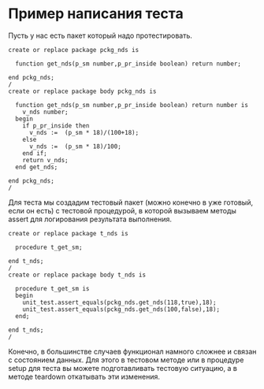 # Пример написания теста

Пусть у нас есть пакет который надо протестировать.

```plsql
create or replace package pckg_nds is

  function get_nds(p_sm number,p_pr_inside boolean) return number;

end pckg_nds;
/
create or replace package body pckg_nds is

  function get_nds(p_sm number,p_pr_inside boolean) return number is
    v_nds number;
  begin
    if p_pr_inside then
      v_nds :=  (p_sm * 18)/(100+18);
    else
      v_nds :=  (p_sm * 18)/100;
    end if;
    return v_nds;
  end get_nds;
  
end pckg_nds;
/
```

Для теста мы создадим тестовый пакет (можно конечно в уже готовый, если он есть) с тестовой процедурой, 
в которой вызываем методы assert  для логирования результата выполнения.

```plsql
create or replace package t_nds is

  procedure t_get_sm;

end t_nds;
/
create or replace package body t_nds is

  procedure t_get_sm is
  begin
    unit_test.assert_equals(pckg_nds.get_nds(118,true),18);
    unit_test.assert_equals(pckg_nds.get_nds(100,false),18);
  end;
  
end t_nds;
/
```
Конечно, в большинстве случаев функционал намного сложнее и связан с состоянием данных. 
Для этого в тестовом методе или в процедуре setup для теста вы можете подготавливать тестовую ситуацию, 
а в методе teardown откатывать эти изменения.
